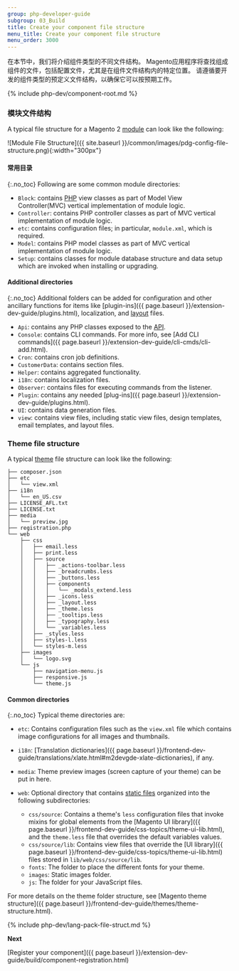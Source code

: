 ```yaml
---
group: php-developer-guide
subgroup: 03_Build
title: Create your component file structure
menu_title: Create your component file structure
menu_order: 3000
---
```


在本节中，我们将介绍组件类型的不同文件结构。 Magento应用程序将查找组成组件的文件，包括配置文件，尤其是在组件文件结构内的特定位置。 请遵循要开发的组件类型的预定义文件结构，以确保它可以按预期工作。

{% include php-dev/component-root.md %}

### 模块文件结构

A typical file structure for a Magento 2 [module](https://glossary.magento.com/module) can look like the following:

![Module File Structure]({{ site.baseurl }}/common/images/pdg-config-file-structure.png){:width="300px"}

#### 常用目录
{:.no_toc}
Following are some common module directories:

*  `Block`: contains [PHP](https://glossary.magento.com/php) view classes as part of Model View Controller(MVC) vertical implementation of module logic.
*  `Controller`: contains PHP controller classes as part of MVC vertical implementation of module logic.
*  `etc`: contains configuration files; in particular, `module.xml`, which is required.
*  `Model`: contains PHP model classes as part of MVC vertical implementation of module logic.
*  `Setup`: contains classes for module database structure and data setup which are invoked when installing or upgrading.

#### Additional directories
{:.no_toc}
Additional folders can be added for configuration and other ancillary functions for items like [plugin-ins]({{ page.baseurl }}/extension-dev-guide/plugins.html), localization, and [layout](https://glossary.magento.com/layout) files.

*  `Api`: contains any PHP classes exposed to the [API](https://glossary.magento.com/api).
*  `Console`: contains CLI commands. For more info, see [Add CLI commands]({{ page.baseurl }}/extension-dev-guide/cli-cmds/cli-add.html).
*  `Cron`: contains cron job definitions.
*  `CustomerData`: contains section files.
*  `Helper`: contains aggregated functionality.
*  `i18n`: contains localization files.
*  `Observer`: contains files for executing commands from the listener.
*  `Plugin`: contains any needed [plug-ins]({{ page.baseurl }}/extension-dev-guide/plugins.html).
*  `UI`: contains data generation files.
*  `view`: contains view files, including static view files, design templates, email templates, and layout files.

### Theme file structure

A typical [theme](https://glossary.magento.com/theme) file structure can look like the following:

```tree
├── composer.json
├── etc
│   └── view.xml
├── i18n
│   └── en_US.csv
├── LICENSE_AFL.txt
├── LICENSE.txt
├── media
│   └── preview.jpg
├── registration.php
└── web
    ├── css
    │   ├── email.less
    │   ├── print.less
    │   ├── source
    │   │   ├── _actions-toolbar.less
    │   │   ├── _breadcrumbs.less
    │   │   ├── _buttons.less
    │   │   ├── components
    │   │   │   └── _modals_extend.less
    │   │   ├── _icons.less
    │   │   ├── _layout.less
    │   │   ├── _theme.less
    │   │   ├── _tooltips.less
    │   │   ├── _typography.less
    │   │   └── _variables.less
    │   ├── _styles.less
    │   ├── styles-l.less
    │   └── styles-m.less
    ├── images
    │   └── logo.svg
    └── js
        ├── navigation-menu.js
        ├── responsive.js
        └── theme.js
```

#### Common directories
{:.no_toc}
Typical theme directories are:

*  `etc`: Contains configuration files such as the `view.xml` file which contains image configurations for all images and thumbnails.
*  `i18n`: [Translation dictionaries]({{ page.baseurl }}/frontend-dev-guide/translations/xlate.html#m2devgde-xlate-dictionaries), if any.
*  `media`: Theme preview images (screen capture of your theme) can be put in here.
*  `web`: Optional directory that contains [static files](https://glossary.magento.com/static-files) organized into the following subdirectories:

   *  `css/source`: Contains a theme's `less` configuration files that invoke mixins for global elements from the [Magento UI library]({{ page.baseurl }}/frontend-dev-guide/css-topics/theme-ui-lib.html), and the `theme.less` file that overrides the default variables values.
   *  `css/source/lib`: Contains view files that override the [UI library]({{ page.baseurl }}/frontend-dev-guide/css-topics/theme-ui-lib.html) files stored in `lib/web/css/source/lib`.
   *  `fonts`: The folder to place the different fonts for your theme.
   *  `images`: Static images folder.
   *  `js`: The folder for your JavaScript files.

For more details on the theme folder structure, see [Magento theme structure]({{ page.baseurl }}/frontend-dev-guide/themes/theme-structure.html).

{% include php-dev/lang-pack-file-struct.md %}

**Next**

[Register your component]({{ page.baseurl }}/extension-dev-guide/build/component-registration.html)
